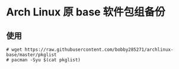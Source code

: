 # Arch Linux 原 base 软件包组备份

## 使用
```
# wget https://raw.githubusercontent.com/bobby285271/archlinux-base/master/pkglist
# pacman -Syu $(cat pkglist)
```
